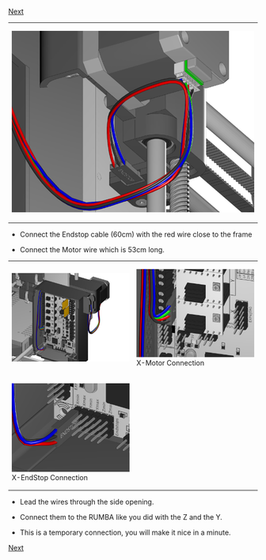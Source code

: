 [Next](https://github.com/laydrop/i3-Berlin/wiki/Section-4.5-Gluing-the-Endstop-Magnets)

<table>
<colgroup>
<col width="100%" />
</colgroup>
<tbody>
<tr class="odd">
<td align="left"><p><img src="media/Section_4_0025.png" alt="media/Section_4_0025.png" /></p></td>
</tr>
</tbody>
</table>

-   Connect the Endstop cable (60cm) with the red wire close to the frame

-   Connect the Motor wire which is 53cm long.

<table>
<colgroup>
<col width="50%" />
<col width="50%" />
</colgroup>
<tbody>
<tr class="odd">
<td align="left"><p><img src="media/Section_4_0024.png" alt="media/Section_4_0024.png" /></p></td>
<td align="left"><p><img src="media/Section_4_0022.png" alt="media/Section_4_0022.png" /><br />
 X-Motor Connection</p></td>
</tr>
<tr class="even">
<td align="left"><p><img src="media/Section_4_0023.png" alt="media/Section_4_0023.png" /><br />
 X-EndStop Connection</p></td>
</tr>
</tbody>
</table>

-   Lead the wires through the side opening.

-   Connect them to the RUMBA like you did with the Z and the Y.

-   This is a temporary connection, you will make it nice in a minute.

[Next](https://github.com/laydrop/i3-Berlin/wiki/Section-4.5-Gluing-the-Endstop-Magnets)
